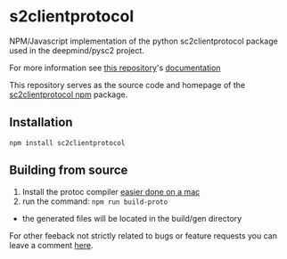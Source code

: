 # s2clientprotocol
NPM/Javascript implementation of the python sc2clientprotocol package used in the deepmind/pysc2 project.

For more information see [this repository](https://github.com/Blizzard/s2client-proto)'s [documentation](https://github.com/Blizzard/s2client-proto/blob/master/docs/protocol.md)

This repository serves as the source code and homepage of the [sc2clientprotocol npm](https://www.npmjs.com/package/s2clientprotocol) package.

## Installation

`npm install sc2clientprotocol`

## Building from source

1. Install the protoc compiler [easier done on a mac](http://google.github.io/proto-lens/installing-protoc.html)
2. run the command:
  `npm run build-proto`
  - the generated files will be located in the build/gen directory

For other feeback not strictly related to bugs or feature requests you can leave a comment [here](https://arcman7.github.io/en/notes/).
